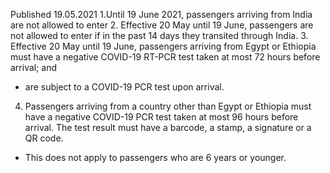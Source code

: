 Published 19.05.2021
1.Until 19 June 2021, passengers arriving from India are not allowed to enter
2. Effective 20 May until 19 June, passengers are not allowed to enter if in the past 14 days they transited through India. 
3. Effective 20 May until 19 June, passengers arriving from Egypt or Ethiopia must have a negative COVID-19 RT-PCR test taken at most 72 hours before arrival; and 
- are subject to a COVID-19 PCR test upon arrival. 
4. Passengers arriving from a country other than Egypt or Ethiopia must have a negative COVID-19 PCR test taken at most 96 hours before arrival. The test result must have a barcode, a stamp, a signature or a QR code.
- This does not apply to passengers who are 6 years or younger. 

